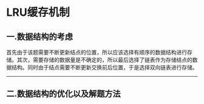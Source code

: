 # LRU缓存机制

## 一.数据结构的考虑
首先由于该题需要不断更新结点的位置，所以应该选择有顺序的数据结构进行存储。其次，需要存储的数据量是不确定的，所以最后选择了链表作为存储结点的数据结构。同时由于结点需要不断更新交换前后位置，于是选择双向链表进行存储。
***
## 二.数据结构的优化以及解题方法

